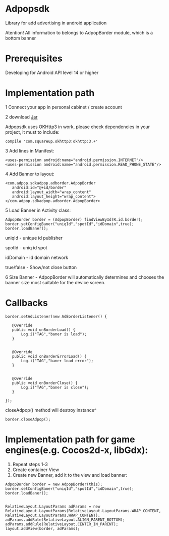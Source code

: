 # Adpopsdk
Library for add advertising in android application

Atention! All information to belongs to AdpopBorder module, which is a bottom banner

# Prerequisites
Developing for Android API level 14 or higher

# Implementation path

1 Connect your app in personal cabinet / create account

2 download [Jar](https://github.com/ColiseumChaoS/Adpopsdk/raw/master/adpopsdk.jar)

Adpopsdk uses OKHttp3 in work, please check dependencies in your project, it must to include: 
```
compile 'com.squareup.okhttp3:okhttp:3.+'
```
3 Add lines in Manifest:
```
<uses-permission android:name="android.permission.INTERNET"/>
<uses-permission android:name="android.permission.READ_PHONE_STATE"/>
```

4 Add Banner to layout:

```
<com.adpop.sdkadpop.adborder.AdpopBorder
   android:id="@+id/border"
   android:layout_width="wrap_content"
   android:layout_height="wrap_content">
</com.adpop.sdkadpop.adborder.AdpopBorder>
```
5 Load Banner in Activity class:
```
AdpopBorder border = (AdpopBorder) findViewById(R.id.border);
border.setConfigBaner("uniqId","spotId","idDomain",true);
border.loadBaner();
```

uniqId - unique id publisher

spotId - uniq id spot

idDomain - id domain network

true/false - Show/not close button

6 Size Banner - AdpopBorder will automatically determines and chooses the banner size most suitable for the device screen.

# Callbacks
```
border.setAdListener(new AdBorderListener() {

   @Override
   public void onBorderLoad() {
       Log.i("TAG","baner is load");
   }


   @Override
   public void onBorderErrorLoad() {
       Log.i("TAG","baner load error");
   }


   @Override
   public void onBorderClose() {
       Log.i("TAG","baner is close");
   }

});

```
closeAdpop() method will destroy instance^

```
border.closeAdpop();
```



# Implementation path for game engines(e.g. Cocos2d-x, libGdx):

1. Repeat steps 1-3
2. Create container View
3. Create new Banner, add it to the view and load banner:

```
AdpopBorder border = new AdpopBorder(this);
border.setConfigBaner("uniqId","spotId","idDomain",true);
border.loadBaner();


RelativeLayout.LayoutParams adParams = new RelativeLayout.LayoutParams(RelativeLayout.LayoutParams.WRAP_CONTENT, RelativeLayout.LayoutParams.WRAP_CONTENT);
adParams.addRule(RelativeLayout.ALIGN_PARENT_BOTTOM);
adParams.addRule(RelativeLayout.CENTER_IN_PARENT);
layout.addView(border, adParams);
```
